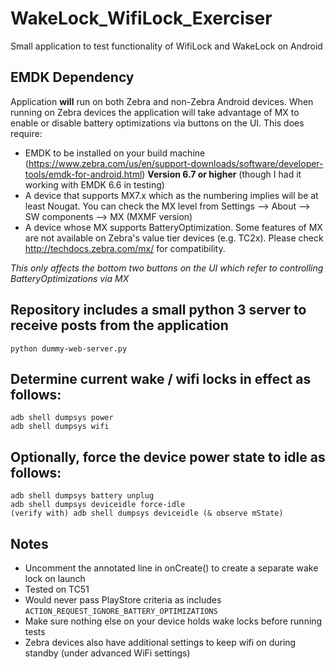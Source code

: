 # WakeLock_WifiLock_Exerciser
Small application to test functionality of WifiLock and WakeLock on Android

##  EMDK Dependency

Application **will** run on both Zebra and non-Zebra Android devices.  When running on Zebra devices the application will take advantage of MX to enable or disable battery optimizations via buttons on the UI.  This does require:
* EMDK to be installed on your build machine (https://www.zebra.com/us/en/support-downloads/software/developer-tools/emdk-for-android.html) **Version 6.7 or higher** (though I had it working with EMDK 6.6 in testing)
* A device that supports MX7.x which as the numbering implies will be at least Nougat.  You can check the MX level from Settings --> About --> SW components --> MX (MXMF version)
* A device whose MX supports BatteryOptimization.  Some features of MX are not available on Zebra's value tier devices (e.g. TC2x).  Please check http://techdocs.zebra.com/mx/ for compatibility.

_This only affects the bottom two buttons on the UI which refer to controlling BatteryOptimizations via MX_ 

## Repository includes a small python 3 server to receive posts from the application

    python dummy-web-server.py
    
## Determine current wake / wifi locks in effect as follows:

    adb shell dumpsys power
    adb shell dumpsys wifi

## Optionally, force the device power state to idle as follows:

    adb shell dumpsys battery unplug
    adb shell dumpsys deviceidle force-idle
    (verify with) adb shell dumpsys deviceidle (& observe mState)

## Notes

- Uncomment the annotated line in onCreate() to create a separate wake lock on launch
- Tested on TC51
- Would never pass PlayStore criteria as includes `ACTION_REQUEST_IGNORE_BATTERY_OPTIMIZATIONS`
- Make sure nothing else on your device holds wake locks before running tests
- Zebra devices also have additional settings to keep wifi on during standby (under advanced WiFi settings)
